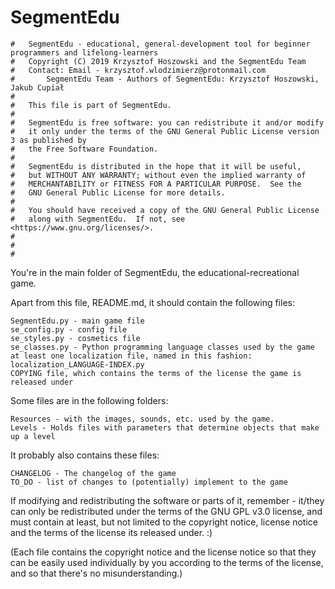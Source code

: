 # SegmentEdu
	#   SegmentEdu - educational, general-development tool for beginner programmers and lifelong-learners
	#   Copyright (C) 2019 Krzysztof Hoszowski and the SegmentEdu Team
	#   Contact: Email - krzysztof.wlodzimierz@protonmail.com
	#		SegmentEdu Team - Authors of SegmentEdu: Krzysztof Hoszowski, Jakub Cupiał
	#
	#   This file is part of SegmentEdu.
	#
	#   SegmentEdu is free software: you can redistribute it and/or modify
	#   it only under the terms of the GNU General Public License version 3 as published by
	#   the Free Software Foundation.
	#
	#   SegmentEdu is distributed in the hope that it will be useful,
	#   but WITHOUT ANY WARRANTY; without even the implied warranty of
	#   MERCHANTABILITY or FITNESS FOR A PARTICULAR PURPOSE.  See the
	#   GNU General Public License for more details.
	#
	#   You should have received a copy of the GNU General Public License
	#   along with SegmentEdu.  If not, see <https://www.gnu.org/licenses/>.
	#
	#
	#



You're in the main folder of SegmentEdu, the educational-recreational game.

Apart from this file, README.md, it should contain the following files:

	SegmentEdu.py - main game file
	se_config.py - config file
	se_styles.py - cosmetics file
	se_classes.py - Python programming language classes used by the game
	at least one localization file, named in this fashion: localization_LANGUAGE-INDEX.py
	COPYING file, which contains the terms of the license the game is released under
Some files are in the following folders:

	Resources - with the images, sounds, etc. used by the game.
	Levels - Holds files with parameters that determine objects that make up a level
It probably also contains these files:

	CHANGELOG - The changelog of the game
	TO_DO - list of changes to (potentially) implement to the game

If modifying and redistributing the software or parts of it, remember - it/they can only be redistributed under the terms of the GNU GPL v3.0 license, and must contain at least, but not limited to the copyright notice, license notice and the terms of the license its released under. :)

(Each file contains the copyright notice and the license notice so that they can be easily used individually by you according to the terms of the license, and so that there's no misunderstanding.)













